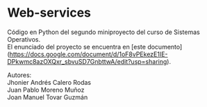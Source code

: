 # Web-services

Código en Python del segundo miniproyecto del curso de Sistemas Operativos.<br>
El enunciado del proyecto se encuentra en [este documento] (https://docs.google.com/document/d/1oF8vPEkezE1IE-DPkwmc8azOXQxr_sbvuSD7GnbttwA/edit?usp=sharing).<br>



Autores:<br>
Jhonier Andrés Calero Rodas<br>
Juan Pablo Moreno Muñoz<br>
Joan Manuel Tovar Guzmán
